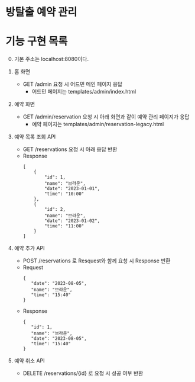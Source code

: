 # 방탈출 예약 관리

# 기능 구현 목록

0. 기본 주소는 localhost:8080이다.

1. 홈 화면
    - GET /admin 요청 시 어드민 메인 페이지 응답
        - 어드민 페이지는 templates/admin/index.html

2. 예약 화면
    - GET /admin/reservation 요청 시 아래 화면과 같이 예약 관리 페이지가 응답
        - 예약 페이지는 templates/admin/reservation-legacy.html
      
3. 예약 목록 조회 API
   - GET /reservations 요청 시 아래 응답 반환
   - Response
       ```
       [
           {
               "id": 1,
               "name": "브라운",
               "date": "2023-01-01",
               "time": "10:00"
           },
           {
               "id": 2,
               "name": "브라운",
               "date": "2023-01-02",
               "time": "11:00"
           }
       ]
       ```
         
4. 예약 추가 API
   - POST /reservations 로 Resquest와 함께 요청 시 Response 반환
   - Request
     ```
     {
        "date": "2023-08-05",
        "name": "브라운",
        "time": "15:40"
     }
     ```
   - Response
     ```
     {
        "id": 1,
        "name": "브라운",
        "date": "2023-08-05",
        "time": "15:40"
     }
     ```

5. 예약 취소 API
   - DELETE /reservations/{id} 로 요청 시 성공 여부 반환
